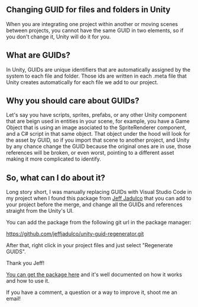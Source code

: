 ## Changing GUID for files and folders in Unity

When you are integrating one project within another or moving scenes between projects, you cannot have the same GUID in two elements, so if you don't change it, Unity will do it for you.

<h2>What are GUIDs?</h2>

In Unity, GUIDs are unique identifiers that are automatically assigned by the system to each file and folder. Those ids are written in each .meta file that Unity creates automatically for each file we add to our project.

<h2>Why you should care about GUIDs? </h2>

Let's say you have scripts, sprites, prefabs, or any other Unity component that are beign used in entities in your scene, for example, you have a Game Object that is using an image asociated to the SpriteRenderer component, and a C# script in that same object. That object under the hood will look for the asset by GUID, so if you import that scene to another project, and Unity by any chance change the GUID because the original ones are in use, those references will be broken, or even worst, pointing to a different asset making it more complicated to identify.

<h2>So, what can I do about it?</h2>

Long story short, I was manually replacing GUIDs with Visual Studio Code in my project when I found this package from <a href="https://jeffjadulco.com/" target="_blank">Jeff Jadulco</a> that you can add to your project before the merge, and change all the GUIDs and references straight from the Unity's UI. 

You can add the package from the following git url in the package manager:

https://github.com/jeffjadulco/unity-guid-regenerator.git

After that, right click in your project files and just select "Regenerate GUIDS".

Thank you Jeff!

<a target="_blank" href="https://github.com/jeffjadulco/unity-guid-regenerator">You can get the package here</a> and it's well documented on how it works and how to use it.

If you have a comment, a question or a way to improve it, shoot me an email!